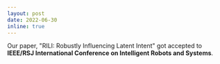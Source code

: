 ```yaml
---
layout: post
date: 2022-06-30
inline: true
---
```


Our paper, "RILI: Robustly Influencing Latent Intent" got accepted to <b>IEEE/RSJ International Conference on Intelligent Robots and Systems</b>.
